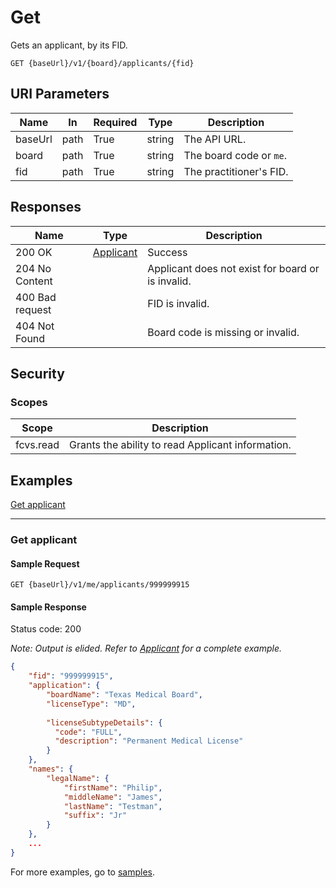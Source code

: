 # Get

Gets an applicant, by its FID.

```HTTP
GET {baseUrl}/v1/{board}/applicants/{fid}
```

## URI Parameters

| Name | In | Required | Type | Description |
| - |-|-|-|-|
| baseUrl | path | True | string | The API URL. |
| board | path | True | string | The board code or `me`. |
| fid | path | True | string | The practitioner's FID. |

## Responses

| Name | Type | Description |
| - |-|-|
| 200 OK | [Applicant](/docs/definitions/applicant.md) | Success |
| 204 No Content | | Applicant does not exist for board or is invalid. |
| 400 Bad request | | FID is invalid. |
| 404 Not Found | | Board code is missing or invalid. |

## Security

### Scopes

| Scope | Description |
| -|-|
| fcvs.read | Grants the ability to read Applicant information. |

## Examples

[Get applicant](#get-applicant)

***

### Get applicant

#### Sample Request

```HTTP
GET {baseUrl}/v1/me/applicants/999999915
```

#### Sample Response

Status code: 200

*Note: Output is elided. Refer to [Applicant](/docs/definitions/applicant.md) for a complete example.*

```json
{
    "fid": "999999915",
    "application": {
        "boardName": "Texas Medical Board",
        "licenseType": "MD",
        
        "licenseSubtypeDetails": {
          "code": "FULL",
          "description": "Permanent Medical License"
        }
    },
    "names": {
        "legalName": {
            "firstName": "Philip",
            "middleName": "James",
            "lastName": "Testman",
            "suffix": "Jr"
        }
    },
    ...
}
```

For more examples, go to [samples](/samples/).